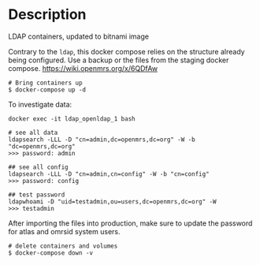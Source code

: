 # Description

LDAP containers, updated to bitnami image

Contrary to the `ldap`, this docker compose relies on the structure already being configured.
Use a backup or the files from the staging docker compose.
<https://wiki.openmrs.org/x/6QDfAw>


```
# Bring containers up
$ docker-compose up -d
```

To investigate data:
```
docker exec -it ldap_openldap_1 bash

# see all data
ldapsearch -LLL -D "cn=admin,dc=openmrs,dc=org" -W -b "dc=openmrs,dc=org"
>>> password: admin

## see all config
ldapsearch -LLL -D "cn=admin,cn=config" -W -b "cn=config"
>>> password: config

## test password
ldapwhoami -D "uid=testadmin,ou=users,dc=openmrs,dc=org" -W
>>> testadmin

```

After importing the files into production, make sure to update the password for atlas and omrsid system users. 


```
# delete containers and volumes
$ docker-compose down -v
```
